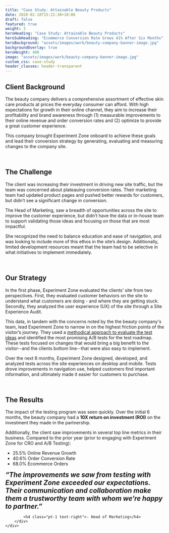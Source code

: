 ```yaml
---
title: "Case Study: Attainable Beauty Products"
date: 2020-02-18T15:22:30+10:00
draft: false
featured: true
weight: 3
heroHeading: "Case Study: Attainable Beauty Products"
heroSubHeading: "Ecommerce Conversion Rate Grows 41% After Six Months"
heroBackground: "assets/images/work/beauty-company-banner-image.jpg"
backgroundOverlay: true
heroHeight: 400
image: "assets/images/work/beauty-company-banner-image.jpg"
custom_css: case-study
header_classes: header-transparent
---
```


<style>
.hero-image .hero-text h1 {
    font-size: 2rem;
    }
@media (min-width: 768px) {
    .hero-image .hero-text h1 {
        font-size: 3rem;
    }

}
</style>

## Client Background

The beauty company delivers a comprehensive assortment of effective skin care products at prices the everyday consumer can afford. With high expectations for growth in their online channel, they aim to increase their profitability and brand awareness through (1) measurable improvements to their online revenue and order conversion rates and (2) optimize to provide a great customer experience.

This company brought Experiment Zone onboard to achieve these goals and lead their conversion strategy by generating, evaluating and measuring changes to the company site.

<br>

## The Challenge

The client was increasing their investment in driving new site traffic, but the team was concerned about plateauing conversion rates. Their marketing team had updated product pages and pushed better rewards for customers, but didn’t see a significant change in conversion.

The Head of Marketing, saw a breadth of opportunities across the site to improve the customer experience, but didn’t have the data or in-house team to support validating those ideas and focusing on those that are most impactful.

She recognized the need to balance education and ease of navigation, and was looking to include more of this ethos in the site’s design. Additionally, limited development resources meant that the team had to be selective in what initiatives to implement immediately.

<br>

## Our Strategy

In the first phase, Experiment Zone evaluated the clients’ site from two perspectives. First, they evaluated customer behaviors on the site to understand what customers are doing - and where they are getting stuck. Secondly, they analyzed the user experience (UX) of the site through a Site Experience Audit.

This data, in tandem with the concerns noted by the the beauty company's team, lead Experiment Zone to narrow in on the highest friction points of the visitor’s journey. They used a [methodical approach to evaluate the test ideas](https://experimentzone.com/blog/6-best-split-test-scoring-models) and identified the most promising A/B tests for the test roadmap. These tests focused on changes that would bring a big benefit to the visitor--and the clients bottom line--that were also easy to implement.

Over the next 6 months, Experiment Zone designed, developed, and analyzed tests across the site experiences on desktop and mobile. Tests drove improvements in navigation use, helped customers find important information, and ultimately made it easier for customers to purchase.

<br>

## The Results

The impact of the testing program was seen quickly. Over the initial 6 months, the beauty company had a **10X return on investment (ROI)** on the investment they made in the partnership.

Additionally, the client saw improvements in several top line metrics in their business. Compared to the prior year (prior to engaging with Experiment Zone for CRO and A/B Testing):

- 25.5% Online Revenue Growth
- 40.6% Order Conversion Rate
- 68.0% Ecommerce Orders

<div><b><i style="font-size: 1.3rem">“The improvements we saw from testing with Experiment Zone exceeded our expectations. Their communication and collaboration make them a trustworthy team with whom we’re happy to partner.”</i></b>
</div>
<div class="container">
    <div class="row justify-content-center align-items-center">
        <div class="col-12 col-md-6">

            <h4 class="pt-1 text-right">- Head of Marketing</h4>
        </div>
    </div>

</div>

